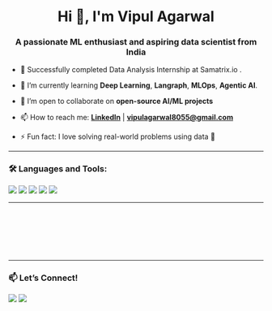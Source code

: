 <h1 align="center">Hi 👋, I'm Vipul Agarwal</h1>
<h3 align="center">A passionate ML enthusiast and aspiring data scientist from India</h3>

- 🔭 Successfully completed Data Analysis Internship at Samatrix.io .

- 🌱 I’m currently learning **Deep Learning**, **Langraph**, **MLOps**, **Agentic AI**.

- 👯 I’m open to collaborate on **open-source AI/ML projects**

- 📫 How to reach me: **[LinkedIn](https://www.linkedin.com/in/vipul-agarwal-76571728b/)** | **vipulagarwal8055@gmail.com**

- ⚡ Fun fact: I love solving real-world problems using data 🚀

---

### 🛠️ Languages and Tools:
<p>
  <img src="https://img.shields.io/badge/Python-3776AB?style=flat&logo=python&logoColor=white"/>
  <img src="https://img.shields.io/badge/Scikit Learn-F7931E?style=flat&logo=scikit-learn&logoColor=white"/>
  <img src="https://img.shields.io/badge/Pandas-150458?style=flat&logo=pandas&logoColor=white"/>
  <img src="https://img.shields.io/badge/Numpy-013243?style=flat&logo=numpy&logoColor=white"/>
  <img src="https://img.shields.io/badge/Git-F05032?style=flat&logo=git&logoColor=white"/>
</p>

---

<br/><br/><br/><br/><br/>

---

### 📫 Let’s Connect!
<p>
  <a href="https://www.linkedin.com/in/your-link"><img src="https://img.shields.io/badge/LinkedIn-blue?style=flat&logo=linkedin&logoColor=white"/></a>
  <a href="mailto:vipul.yourmail@gmail.com"><img src="https://img.shields.io/badge/Gmail-D14836?style=flat&logo=gmail&logoColor=white"/></a>
</p>
